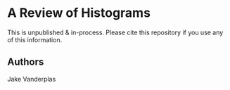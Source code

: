 A Review of Histograms
======================

This is unpublished & in-process.  Please cite this repository if you use any
of this information.

Authors
-------
Jake Vanderplas

